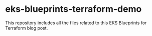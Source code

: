 # eks-blueprints-terraform-demo
This repository includes all the files related to this EKS Blueprints for Terraform blog post. 